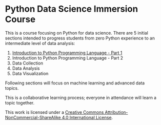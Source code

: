 # Python Data Science Immersion Course

This is a course focusing on Python for data science. There are 5 initial sections intended to progress students from zero Python experience to an intermediate level of data analysis:

1. [Introduction to Python Programming Language - Part 1](notebooks/Python_01_Introduction.ipynb)
2. Introduction to Python Programming Language - Part 2
3. Data Collection
4. Data Analysis
5. Data Visualization

Following sections will focus on machine learning and advanced data topics.

This is a collaborative learning process; everyone in attendance will learn a topic together.

This work is licensed under a [Creative Commons Attribution-NonCommercial-ShareAlike 4.0 International License](http://creativecommons.org/licenses/by-nc-sa/4.0/).
